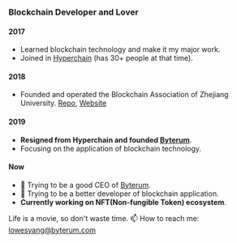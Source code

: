 ### Blockchain Developer and Lover

#### 2017

- Learned blockchain technology and make it my major work.
- Joined in [Hyperchain](https://hyperchain.cn) (has 30+ people at that time).

#### 2018

- Founded and operated the Blockchain Association of Zhejiang University. [Repo](https://github.com/Blockchain-zju), [Website](https://docs.zjubca.org)

#### 2019

- **Resigned from Hyperchain and founded [Byterum](https://byterum.com)**.
- Focusing on the application of blockchain technology.

#### Now

- :muscle: Trying to be a good CEO of [Byterum](https://byterum.com).
- :muscle: Trying to be a better developer of blockchain application.
- **Currently working on NFT(Non-fungible Token) ecosystem**.

Life is a movie, so don't waste time.
📫 How to reach me: lowesyang@byterum.com
